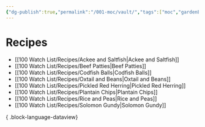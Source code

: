 ```yaml
---
{"dg-publish":true,"permalink":"/001-moc/vault/","tags":["moc","gardenEntry"]}
---
```


# Recipes 
- [[100 Watch List/Recipes/Ackee and Saltfish\|Ackee and Saltfish]]
- [[100 Watch List/Recipes/Beef Patties\|Beef Patties]]
- [[100 Watch List/Recipes/Codfish Balls\|Codfish Balls]]
- [[100 Watch List/Recipes/Oxtail and Beans\|Oxtail and Beans]]
- [[100 Watch List/Recipes/Pickled Red Herring\|Pickled Red Herring]]
- [[100 Watch List/Recipes/Plantain Chips\|Plantain Chips]]
- [[100 Watch List/Recipes/Rice and Peas\|Rice and Peas]]
- [[100 Watch List/Recipes/Solomon Gundy\|Solomon Gundy]]

{ .block-language-dataview}